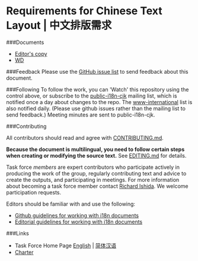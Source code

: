 # Requirements for Chinese Text Layout | 中文排版需求

###Documents
- [Editor's copy](https://w3c.github.io/clreq/)
- [WD](https://www.w3.org/TR/clreq/)

###Feedback
Please use the [GitHub issue list](https://github.com/w3c/clreq/issues) to send feedback about this document.

###Following
To follow the work, you can 'Watch' this repository using the control above, or subscribe to the [public-i18n-cjk](https://lists.w3.org/Archives/Public/public-i18n-cjk/) mailing list, which is notified once a day about changes to the repo. The [www-international](https://lists.w3.org/Archives/Public/www-international/) list is also notified daily. (Please use github issues rather than the mailing list to send feedback.) Meeting minutes are sent to public-i18n-cjk.

###Contributing

All contributors should read and agree with [CONTRIBUTING.md](https://github.com/w3c/hlreq/blob/gh-pages/CONTRIBUTING.md).

**Because the document is multilingual, you need to follow certain steps when creating or modifying the source text.** See [EDITING.md](https://github.com/w3c/clreq/blob/gh-pages/EDITING.md) for details.

Task force _members_ are expert contributors who participate actively in producing the work of the group, regularly contributing text and advice to create the outputs, and participating in meetings. For more information about becoming a task force member contact [Richard Ishida](mailto:ishida@w3.org). We welcome participation requests.

Editors should be familiar with and use the following:

- [Github guidelines for working with i18n documents](http://w3c.github.io/i18n-activity/guidelines/github)
- [Editorial guidelines for working with i18n documents](http://w3c.github.io/i18n-activity/guidelines/editing)

###Links
- Task Force Home Page [English](https://www.w3.org/International/groups/chinese-layout/) | [简体汉语](https://www.w3.org/International/groups/chinese-layout/Overview.zh-hans)
- [Charter](https://www.w3.org/International/groups/chinese-layout/charter.html)
